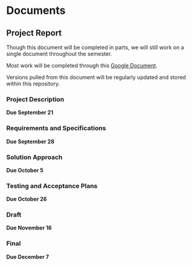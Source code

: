# Documents

## Project Report
Though this document will be completed in parts, we will still work on a single document throughout the semester.

Most work will be completed through this [Google Document](https://docs.google.com/document/d/1LQx4ZfOGXgAEF3KawpFEP9nDAvOyfjtSq096w1-qJHA/edit?usp=sharing). 

Versions pulled from this document will be regularly updated and stored within this repository.

### Project Description
**Due September 21**

### Requirements and Specifications
**Due September 28**

### Solution Approach
**Due October 5**

### Testing and Acceptance Plans
**Due October 26**

### Draft
**Due November 16**

### Final 
**Due December 7**

